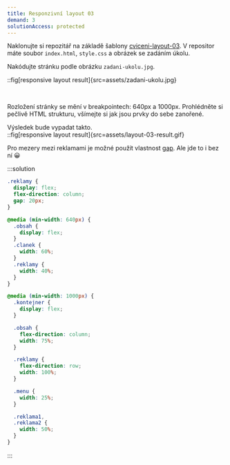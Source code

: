 ```yaml
---
title: Responzivní layout 03
demand: 3
solutionAccess: protected
---
```


Naklonujte si repozitář na základě šablony [cviceni-layout-03](https://github.com/Czechitas-podklady-WEB/cviceni-layout-03).
V repositor máte soubor `index.html`, `style.css` a obrázek se zadáním úkolu.

Nakódujte stránku podle obrázku `zadani-ukolu.jpg`.

::fig[responsive layout result]{src=assets/zadani-ukolu.jpg}

<br/>

Rozložení stránky se mění v breakpointech: 640px a 1000px.
Prohlédněte si pečlivě HTML strukturu, všímejte si jak jsou prvky do sebe zanořené.

Výsledek bude vypadat takto.  
::fig[responsive layout result]{src=assets/layout-03-result.gif}

Pro mezery mezi reklamami je možné použít vlastnost [gap](https://coryrylan.com/blog/css-gap-space-with-flexbox). Ale jde to i bez ní 😀

:::solution

```css
.reklamy {
  display: flex;
  flex-direction: column;
  gap: 20px;
}

@media (min-width: 640px) {
  .obsah {
    display: flex;
  }
  .clanek {
    width: 60%;
  }
  .reklamy {
    width: 40%;
  }
}

@media (min-width: 1000px) {
  .kontejner {
    display: flex;
  }

  .obsah {
    flex-direction: column;
    width: 75%;
  }

  .reklamy {
    flex-direction: row;
    width: 100%;
  }

  .menu {
    width: 25%;
  }

  .reklama1,
  .reklama2 {
    width: 50%;
  }
}
```

:::
